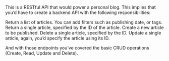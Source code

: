 This is a RESTful API that would power a personal blog. This implies that you’d have to create a backend API with the following responsibilities:

Return a list of articles. You can add filters such as publishing date, or tags. 
Return a single article, specified by the ID of the article.
Create a new article to be published.
Delete a single article, specified by the ID.
Update a single article, again, you’d specify the article using its ID.

And with those endpoints you’ve covered the basic CRUD operations (Create, Read, Update and Delete).